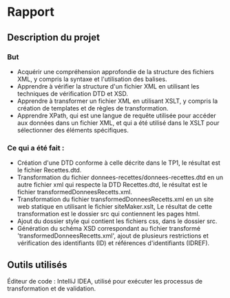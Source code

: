# Rapport 
## Description du projet 
### But
- Acquérir une compréhension approfondie de la structure des fichiers XML, y compris la syntaxe et l'utilisation des balises.
- Apprendre à vérifier la structure d'un fichier XML en utilisant les techniques de vérification DTD et XSD.
- Apprendre à transformer un fichier XML en utilisant XSLT, y compris la création de templates et de règles de transformation.
- Apprendre XPath, qui est une langue de requête utilisée pour accéder aux données dans un fichier XML, et qui a été utilisé dans le XSLT pour sélectionner des éléments spécifiques.

### Ce qui a été fait :

- Création d'une DTD conforme à celle décrite dans le TP1, le résultat est le fichier Recettes.dtd.
- Transformation du fichier donnees-recettes/donnees-recettes.dtd en un autre fichier xml qui respecte la DTD Recettes.dtd, le résultat est le fichier transformedDonneesRecetts.xml.
- Transformation du fichier transformedDonneesRecetts.xml en un site web statique en utilisant le fichier siteMaker.xslt, Le résultat de cette transformation est le dossier src qui contiennent les pages html.
- Ajout du dossier style qui contient les fichiers css, dans le dossier src.
- Génération du schéma XSD correspondant au fichier transformé 'transformedDonneesRecetts.xml', ajout de plusieurs restrictions et vérification des identifiants (ID) et références d'identifiants (IDREF).

## Outils utilisés
Éditeur de code : IntelliJ IDEA, utilisé pour exécuter les processus de transformation et de validation.